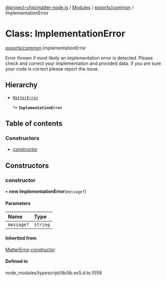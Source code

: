 [@project-chip/matter-node.js](../README.md) / [Modules](../modules.md) / [exports/common](../modules/exports_common.md) / ImplementationError

# Class: ImplementationError

[exports/common](../modules/exports_common.md).ImplementationError

Error thrown if most likely an implementation error is detected. Please check and correct your implementation and
provided data. if you are sure your code is correct please report the issue.

## Hierarchy

- [`MatterError`](exports_common.MatterError.md)

  ↳ **`ImplementationError`**

## Table of contents

### Constructors

- [constructor](exports_common.ImplementationError.md#constructor)

## Constructors

### constructor

• **new ImplementationError**(`message?`)

#### Parameters

| Name | Type |
| :------ | :------ |
| `message?` | `string` |

#### Inherited from

[MatterError](exports_common.MatterError.md).[constructor](exports_common.MatterError.md#constructor)

#### Defined in

node_modules/typescript/lib/lib.es5.d.ts:1059
